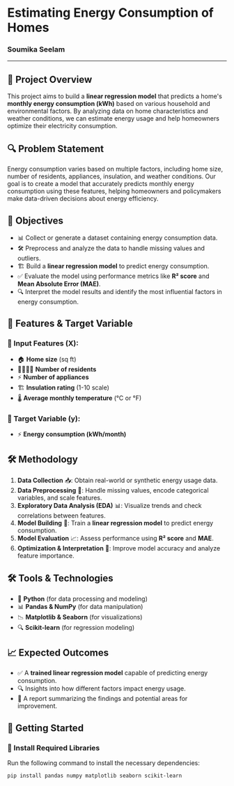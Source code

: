 # Estimating Energy Consumption of Homes
### Soumika Seelam
---------------------------------------------------------------

## 📌 Project Overview
This project aims to build a **linear regression model** that predicts a home's **monthly energy consumption (kWh)** based on various household and environmental factors. By analyzing data on home characteristics and weather conditions, we can estimate energy usage and help homeowners optimize their electricity consumption.

## 🔍 Problem Statement
Energy consumption varies based on multiple factors, including home size, number of residents, appliances, insulation, and weather conditions. Our goal is to create a model that accurately predicts monthly energy consumption using these features, helping homeowners and policymakers make data-driven decisions about energy efficiency.

## 🎯 Objectives
- 📊 Collect or generate a dataset containing energy consumption data.
- 🛠️ Preprocess and analyze the data to handle missing values and outliers.
- 🏗️ Build a **linear regression model** to predict energy consumption.
- ✅ Evaluate the model using performance metrics like **R² score** and **Mean Absolute Error (MAE)**.
- 🔍 Interpret the model results and identify the most influential factors in energy consumption.

## 📌 Features & Target Variable

### 🔹 Input Features (X):
- 🏠 **Home size** (sq ft)
- 👨‍👩‍👧‍👦 **Number of residents**
- ⚡ **Number of appliances**
- 🏗️ **Insulation rating** (1-10 scale)
- 🌡️ **Average monthly temperature** (°C or °F)

### 🎯 Target Variable (y):
- ⚡ **Energy consumption (kWh/month)**

## 🛠️ Methodology
1. **Data Collection** 📥: Obtain real-world or synthetic energy usage data.
2. **Data Preprocessing** 🧹: Handle missing values, encode categorical variables, and scale features.
3. **Exploratory Data Analysis (EDA)** 📊: Visualize trends and check correlations between features.
4. **Model Building** 🤖: Train a **linear regression model** to predict energy consumption.
5. **Model Evaluation** 📈: Assess performance using **R² score** and **MAE**.
6. **Optimization & Interpretation** 🔬: Improve model accuracy and analyze feature importance.

## 🛠️ Tools & Technologies
- 🐍 **Python** (for data processing and modeling)
- 📊 **Pandas & NumPy** (for data manipulation)
- 📉 **Matplotlib & Seaborn** (for visualizations)
- 🔍 **Scikit-learn** (for regression modeling)

## 📈 Expected Outcomes
- ✅ A **trained linear regression model** capable of predicting energy consumption.
- 🔍 Insights into how different factors impact energy usage.
- 📑 A report summarizing the findings and potential areas for improvement.

## 🚀 Getting Started

### 🔹 Install Required Libraries
Run the following command to install the necessary dependencies:

```bash
pip install pandas numpy matplotlib seaborn scikit-learn
